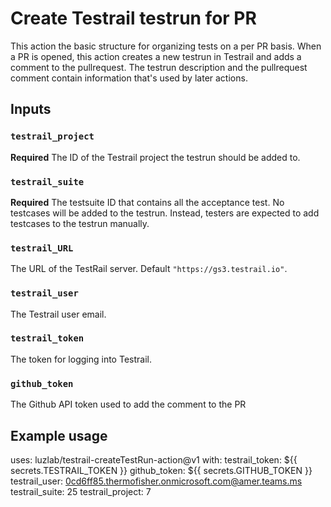 # Create Testrail testrun for PR

This action the basic structure for organizing tests on a per PR basis. When a PR is
opened, this action creates a new testrun in Testrail and adds a comment to the pullrequest.
The testrun description and the pullrequest comment contain information that's
used by later actions. 

## Inputs

### `testrail_project`

**Required** The ID of the Testrail project the testrun should be added to.

### `testrail_suite`

**Required** The testsuite ID that contains all the acceptance test. No testcases will
be added to the testrun. Instead, testers are expected to add testcases to the testrun
manually.

### `testrail_URL`

The URL of the TestRail server. Default `"https://gs3.testrail.io"`.

### `testrail_user`

The Testrail user email.

### `testrail_token`

The token for logging into Testrail.

### `github_token`

The Github API token used to add the comment to the PR

## Example usage

uses: luzlab/testrail-createTestRun-action@v1
with:
  testrail_token: ${{ secrets.TESTRAIL_TOKEN }}
  github_token: ${{ secrets.GITHUB_TOKEN }}
  testrail_user: 0cd6ff85.thermofisher.onmicrosoft.com@amer.teams.ms
  testrail_suite: 25
  testrail_project: 7